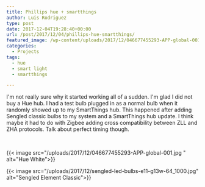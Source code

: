 ```yaml
---
title: Phillips hue + smartthings
author: Luis Rodriguez
type: post
date: 2017-12-04T19:28:40+00:00
url: /post/2017/12/04/phillips-hue-smartthings/
featured_image: /wp-content/uploads/2017/12/046677455293-APP-global-001.jpg
categories:
  - Projects
tags:
  - hue
  - smart light
  - smartthings

---
```

I'm not really sure why it started working all of a sudden. I'm glad I did not buy a Hue hub. I had a test bulb plugged in as a normal bulb when it randomly showed up to my SmartThings hub. This happened after adding Sengled classic bulbs to my system and a SmartThings hub update. I think maybe it had to do with Zigbee adding cross compatibility between ZLL and ZHA protocols. Talk about perfect timing though.

&nbsp;

{{< image src="/uploads/2017/12/046677455293-APP-global-001.jpg " alt="Hue White">}}

{{< image src="/uploads/2017/12/sengled-led-bulbs-e11-g13w-64_1000.jpg" alt="Sengled Element Classic">}}

 [1]: /uploads/2017/12/046677455293-APP-global-001.jpg
 [2]: /uploads/2017/12/sengled-led-bulbs-e11-g13w-64_1000.jpg
